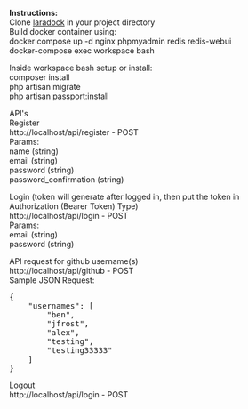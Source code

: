 <strong>Instructions:</strong><br>
Clone <a href="https://github.com/laradock/laradock" target="_blank">laradock</a> in your project directory<br>
Build docker container using:<br>
docker compose up -d nginx phpmyadmin redis redis-webui<br>
docker-compose exec workspace bash<br>

Inside workspace bash setup or install:<br> 
composer install<br>
php artisan migrate<br>
php artisan passport:install<br>

API's<br>
Register<br>
http://localhost/api/register - POST<br>
Params:<br>
name (string)<br>
email (string)<br>
password (string)<br>
password_confirmation (string)<br>

Login (token will generate after logged in, then put the token in Authorization (Bearer Token) Type)<br>
http://localhost/api/login - POST<br>
Params:<br>
email (string)<br>
password (string)<br>

API request for github username(s)<br>
http://localhost/api/github - POST<br>
Sample JSON Request:<br>
<pre>{
    "usernames": [
        "ben",
        "jfrost",
        "alex",
        "testing",
        "testing33333"
    ]
}</pre>

Logout<br>
http://localhost/api/login - POST<br>
